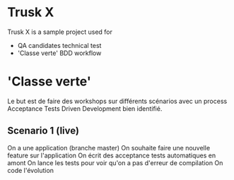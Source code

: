 # Trusk X

Trusk X is a sample project used for
- QA candidates technical test
- 'Classe verte' BDD workflow

# 'Classe verte'

Le but est de faire des workshops sur différents scénarios avec un process Acceptance Tests Driven Development bien identifié.

## Scenario 1 (live)

On a une application (branche master)
On souhaite faire une nouvelle feature sur l'application
On écrit des acceptance tests automatiques en amont
On lance les tests pour voir qu'on a pas d'erreur de compilation
On code l'évolution

